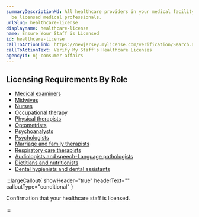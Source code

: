 ```yaml
---
summaryDescriptionMd: All healthcare providers in your medical facility need to
  be licensed medical professionals.
urlSlug: healthcare-license
displayname: healthcare-license
name: Ensure Your Staff is Licensed
id: healthcare-license
callToActionLink: https://newjersey.mylicense.com/verification/Search.aspx?facility=N
callToActionText: Verify My Staff's Healthcare Licenses
agencyId: nj-consumer-affairs
---
```


## Licensing Requirements By Role

- [Medical examiners](https://www.njconsumeraffairs.gov/bme/Pages/applications.aspx)
- [Midwives](https://www.njconsumeraffairs.gov/mid/Pages/default.aspx)
- [Nurses](https://www.njconsumeraffairs.gov/nur/Pages/default.aspx)
- [Occupational therapy](https://www.njconsumeraffairs.gov/ot/Pages/default.aspx)
- [Physical therapists](https://www.njconsumeraffairs.gov/opt/Pages/default.aspx)
- [Optometrists](https://www.njconsumeraffairs.gov/opt/Pages/default.aspx)
- [Psychoanalysts](https://www.njconsumeraffairs.gov/psya/Pages/default.aspx)
- [Psychologists](https://www.njconsumeraffairs.gov/psy/Pages/default.aspx)
- [Marriage and family therapists](https://www.njconsumeraffairs.gov/mft/Pages/default.aspx)
- [Respiratory care therapists](https://www.njconsumeraffairs.gov/resp/Pages/default.aspx)
- [Audiologists and speech-Language pathologists](https://www.njconsumeraffairs.gov/aud/Pages/default.aspx)
- [Dietitians and nutritionists](https://www.njconsumeraffairs.gov/dan/Pages/default.aspx)
- [Dental hygienists and dental assistants](https://www.njconsumeraffairs.gov/den/Pages/default.aspx)

:::largeCallout{ showHeader="true" headerText="" calloutType="conditional" }

Confirmation that your healthcare staff is licensed.

:::
